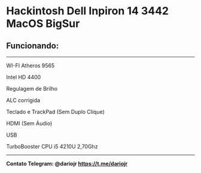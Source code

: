# Hackintosh Dell Inpiron 14 3442 MacOS BigSur
<h2>Funcionando:</h2>
<hr></hr>
<p>WI-FI Atheros 9565</p>
<p>Intel HD 4400</p>
<p>Regulagem de Brilho</p>
<p>ALC corrigida</p>
<p>Teclado e TrackPad (Sem Duplo Clique)</p>
<p>HDMI (Sem Áudio)</p>
<p>USB</p>
<p>TurboBooster CPU i5 4210U 2,70Ghz</p>
<hr></hr>







<b>Contato Telegram: @dariojr https://t.me/dariojr </b>
